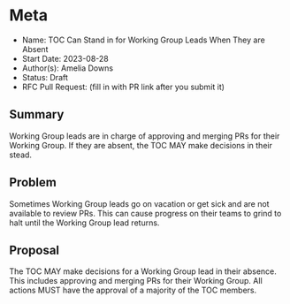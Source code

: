 # Meta
[meta]: #meta
- Name: TOC Can Stand in for Working Group Leads When They are Absent
- Start Date: 2023-08-28
- Author(s): Amelia Downs
- Status: Draft <!-- Acceptable values: Draft, Approved, On Hold, Superseded -->
- RFC Pull Request: (fill in with PR link after you submit it)


## Summary

Working Group leads are in charge of approving and merging PRs for their
Working Group. If they are absent, the TOC MAY make decisions in their stead.

## Problem

Sometimes Working Group leads go on vacation or get sick and are not available
to review PRs. This can cause progress on their teams to grind to halt until
the Working Group lead returns.

## Proposal

The TOC MAY make decisions for a Working Group lead in their absence. This
includes approving and merging PRs for their Working Group. All actions MUST
have the approval of a majority of the TOC members.

